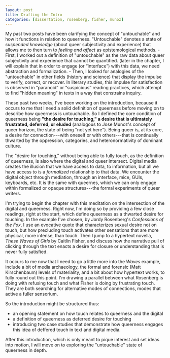 ```yaml
---
layout: post
title: Drafting the Intro
categories: [dissertation, rosenberg, fisher, munoz]
--- 
```


My past two posts have been clarifying the concept of "untouchable"
and how it functions in relation to queerness. "Untouchable" denotes a
state of *suspended knowledge* (about queer subjectivity and
experience) that allows me to then turn to *feeling and affect* as
epistemological methods.
    - First, I worked out a definition of "untouchable" as the raw
      data about queer subjectivity and experience that cannot be
      quantified. (later in the chapter, I will explain that in order
      to engage (or “interface”) with this data, we need abstraction
      and formalization.
	- Then, I looked for analogies of the "untouchable" in other
      fields (history and science) that display the impulse to verify,
      correct, or recover. In literary studies, this impulse for
      satisfaction is observed in “paranoid” or “suspicious” reading
      practices, which attempt to find "hidden meaning" in texts in a
      way that constrains inquiry.

These past two weeks, I've been working on the introduction, because
it occurs to me that I need a solid definition of queerness before
moving on to describe how queerness is untouchable. So I defined the
core condition of queerness being **"the desire for touching," a
desire that is ultimately frustrated, deferred, or eluded** (analogous
to Jose Munoz's concept of queer horizon, the state of being "not yet
here"). Being queer is, at its core, a desire for connection---with
oneself or with others---that is continually thwarted by the
oppression, categories, and heteronormativity of dominant culture.

The "desire for touching," without being able to fully touch, as the
definition of queerness, is also where the digital and queer
intersect. Digital media creates the illusion that we have access to
data, to information, but all we have access to is a *formalized*
relationship to that data. We encounter the digital object through
mediation, through an interface, mice, GUIs, keyboards, etc. It is the
same with queernes, which we can only engage within formalized or
opaque structures---the formal experiments of queer writers. 

I'm trying to begin the chapter with this meditation on the
intersection of the digital and queerness. Right now, I'm doing so by
providing a few close readings, right at the start, which define
queerness as a thwarted desire for touching. In the example I've
chosen, by Jordy Rosenberg's *Confessions of the Fox*, I use an
evocative quote that characterizes sexual desire not on touch, but how
precluding touch activates other sensations that are more physical,
more intense, than touch. Then I jump to a hypertext novella, *These
Waves of Girls* by Caitlin Fisher, and discuss how the narrative pull
of clicking through the text enacts a desire for closure or
understanding that is never fully satisfied. 

It occurs to me now that I need to go a little more into the *Waves*
example, include a bit of media archaeology, the formal and forensic
(Matt Kirschenbaum) levels of materiality, and a bit about how
hypertext works, to fully round out this point. I'm drawing a parallel
between what Rosenberg is doing with refusing touch and what Fisher is
doing by frustrating touch. They are both searching for alternative
modes of connections, modes that active a fuller sensorium. 

So the introduction might be structured thus:
 - an opening statement on how touch relates to queerness and the
   digital
 - a definition of queerness as deferred desire for touching
 - introducing two case studies that demonstrate how queerness engages
   this idea of deffered touch in text and digital media.
   
 After this introduction, which is only meant to pique interest and
 set ideas into motion, I will move on to exploring the "untouchable"
 state of queerness in depth. 
   
 
